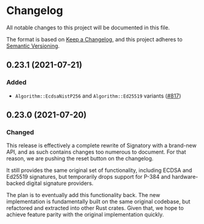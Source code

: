 # Changelog
All notable changes to this project will be documented in this file.

The format is based on [Keep a Changelog](https://keepachangelog.com/en/1.0.0/),
and this project adheres to [Semantic Versioning](https://semver.org/spec/v2.0.0.html).

## 0.23.1 (2021-07-21)
### Added
- `Algorithm::EcdsaNistP256` and `Algorithm::Ed25519` variants ([#817])

[#817]: https://github.com/iqlusioninc/crates/pull/817

## 0.23.0 (2021-07-20)
### Changed
This release is effectively a complete rewrite of Signatory with a brand-new
API, and as such contains changes too numerous to document. For that reason,
we are pushing the reset button on the changelog.

It still provides the same original set of functionality, including ECDSA and
Ed25519 signatures, but temporarily drops support for P-384 and hardware-backed
digital signature providers.

The plan is to eventually add this functionality back. The new implementation
is fundamentally built on the same original codebase, but refactored and
extracted into other Rust crates. Given that, we hope to achieve feature
parity with the original implementation quickly.
